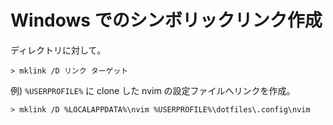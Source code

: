 # Windows でのシンボリックリンク作成

ディレクトリに対して。

```
> mklink /D リンク ターゲット
```

例) `%USERPROFILE%` に clone した nvim の設定ファイルへリンクを作成。
```
> mklink /D %LOCALAPPDATA%\nvim %USERPROFILE%\dotfiles\.config\nvim
```

